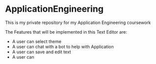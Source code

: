 # ApplicationEngineering
This is my private repository for my Application Engineering coursework


The Features that will be implemented in this Text Editor are:
* A user can select theme
* A user can chat with a bot to help with Application
* A user can save and edit text
* A user can 
